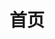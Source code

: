 ---
title: 首页
home: true
heroImage: image/i18n/zh/home.png
heroText: Augus
tagline: One More Thing
actions:
  - text: 进一步了解  >
    link: /i18n/zh/home/
    type: primary
footer: <div>MIT Licensed | Made by <a href="https://github.com/DrAugus/" target="_blank">DrAugus</a></div><div>This page was generated by <a href="https://pages.github.com/" target="_blank">GitHub Pages</a>.</div>
footerHtml: true
navbar: false
---